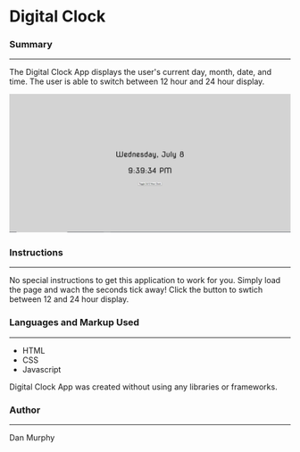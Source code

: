 # Digital Clock 

### Summary
___
The Digital Clock App displays the user's current day, month, date, and time. The user is able to switch between 12 hour and 24 hour display.

![Clock App Screenshot](https://github.com/danielmurphy1/DigitalClockApp/blob/master/DigitalClockScreen.PNG)

### Instructions
___

No special instructions to get this application to work for you. Simply load the page and wach the seconds tick away! Click the button to swtich between 12 and 24 hour display. 

### Languages and Markup Used
___

* HTML
* CSS
* Javascript

Digital Clock App was created without using any libraries or frameworks.

### Author
___
Dan Murphy 